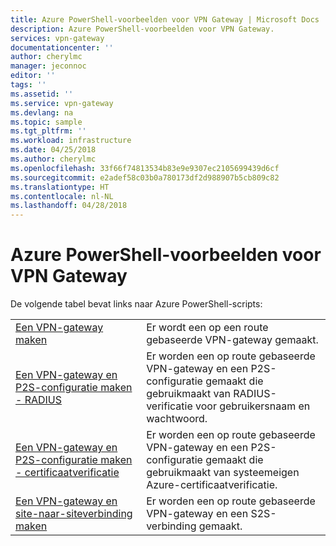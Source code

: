 ```yaml
---
title: Azure PowerShell-voorbeelden voor VPN Gateway | Microsoft Docs
description: Azure PowerShell-voorbeelden voor VPN Gateway.
services: vpn-gateway
documentationcenter: ''
author: cherylmc
manager: jeconnoc
editor: ''
tags: ''
ms.assetid: ''
ms.service: vpn-gateway
ms.devlang: na
ms.topic: sample
ms.tgt_pltfrm: ''
ms.workload: infrastructure
ms.date: 04/25/2018
ms.author: cherylmc
ms.openlocfilehash: 33f66f74813534b83e9e9307ec2105699439d6cf
ms.sourcegitcommit: e2adef58c03b0a780173df2d988907b5cb809c82
ms.translationtype: HT
ms.contentlocale: nl-NL
ms.lasthandoff: 04/28/2018
---
```

# <a name="azure-powershell-samples-for-vpn-gateway"></a>Azure PowerShell-voorbeelden voor VPN Gateway

De volgende tabel bevat links naar Azure PowerShell-scripts:

| | |
|----|----|
| [Een VPN-gateway maken](./scripts/vpn-gateway-sample-create-vpn-gateway-powershell.md) | Er wordt een op een route gebaseerde VPN-gateway gemaakt. |
| [Een VPN-gateway en P2S-configuratie maken - RADIUS](./scripts/vpn-gateway-sample-point-to-site-radius-authentication-powershell.md) | Er worden een op route gebaseerde VPN-gateway en een P2S-configuratie gemaakt die gebruikmaakt van RADIUS-verificatie voor gebruikersnaam en wachtwoord. |
| [Een VPN-gateway en P2S-configuratie maken - certificaatverificatie](./scripts/vpn-gateway-sample-point-to-site-certificate-authentication-powershell.md) | Er worden een op route gebaseerde VPN-gateway en een P2S-configuratie gemaakt die gebruikmaakt van systeemeigen Azure-certificaatverificatie. |
| [Een VPN-gateway en site-naar-siteverbinding maken](./scripts/vpn-gateway-sample-site-to-site-powershell.md) | Er worden een op route gebaseerde VPN-gateway en een S2S-verbinding gemaakt. |